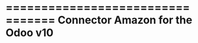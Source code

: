 =================================
Connector Amazon for the Odoo v10
=================================
